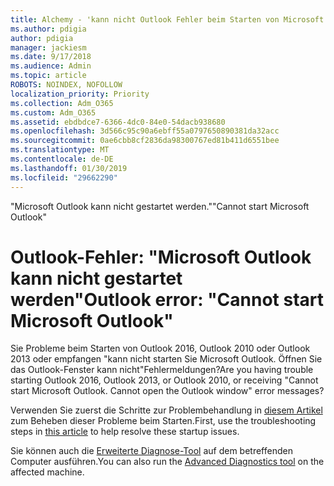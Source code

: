 ```yaml
---
title: Alchemy - 'kann nicht Outlook Fehler beim Starten von Microsoft Outlook'
ms.author: pdigia
author: pdigia
manager: jackiesm
ms.date: 9/17/2018
ms.audience: Admin
ms.topic: article
ROBOTS: NOINDEX, NOFOLLOW
localization_priority: Priority
ms.collection: Adm_O365
ms.custom: Adm_O365
ms.assetid: ebdbdce7-6366-4dc0-84e0-54dacb938680
ms.openlocfilehash: 3d566c95c90a6ebff55a0797650890381da32acc
ms.sourcegitcommit: 0ae6cbb8cf2836da98300767ed81b411d6551bee
ms.translationtype: MT
ms.contentlocale: de-DE
ms.lasthandoff: 01/30/2019
ms.locfileid: "29662290"
---
```

<span data-ttu-id="cfdca-102">"Microsoft Outlook kann nicht gestartet werden."</span><span class="sxs-lookup"><span data-stu-id="cfdca-102">"Cannot start Microsoft Outlook"</span></span>

# <a name="outlook-error-cannot-start-microsoft-outlook"></a><span data-ttu-id="cfdca-103">Outlook-Fehler: "Microsoft Outlook kann nicht gestartet werden"</span><span class="sxs-lookup"><span data-stu-id="cfdca-103">Outlook error: "Cannot start Microsoft Outlook"</span></span>

<span data-ttu-id="cfdca-p101">Sie Probleme beim Starten von Outlook 2016, Outlook 2010 oder Outlook 2013 oder empfangen "kann nicht starten Sie Microsoft Outlook. Öffnen Sie das Outlook-Fenster kann nicht"Fehlermeldungen?</span><span class="sxs-lookup"><span data-stu-id="cfdca-p101">Are you having trouble starting Outlook 2016, Outlook 2013, or Outlook 2010, or receiving "Cannot start Microsoft Outlook. Cannot open the Outlook window" error messages?</span></span>
  
<span data-ttu-id="cfdca-106">Verwenden Sie zuerst die Schritte zur Problembehandlung in [diesem Artikel](https://support.office.com/article/I-can-t-start-Microsoft-Outlook-2016-2013-or-2010-or-receive-the-error-Cannot-start-Microsoft-Office-Outlook-Cannot-open-the-Outlook-Window-d1f69da6-b333-4650-97bf-4d77bd7abb85) zum Beheben dieser Probleme beim Starten.</span><span class="sxs-lookup"><span data-stu-id="cfdca-106">First, use the troubleshooting steps in [this article](https://support.office.com/article/I-can-t-start-Microsoft-Outlook-2016-2013-or-2010-or-receive-the-error-Cannot-start-Microsoft-Office-Outlook-Cannot-open-the-Outlook-Window-d1f69da6-b333-4650-97bf-4d77bd7abb85) to help resolve these startup issues.</span></span> 
  
<span data-ttu-id="cfdca-107">Sie können auch die [Erweiterte Diagnose-Tool](https://aka.ms/SaRA-OutlookAdvDiagnostics) auf dem betreffenden Computer ausführen.</span><span class="sxs-lookup"><span data-stu-id="cfdca-107">You can also run the [Advanced Diagnostics tool](https://aka.ms/SaRA-OutlookAdvDiagnostics) on the affected machine.</span></span> 
  

